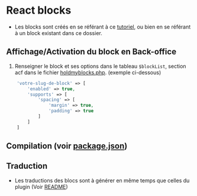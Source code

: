 # React blocks

- Les blocks sont créés en se référant à ce [tutoriel](https://www.advancedcustomfields.com/resources/blocks/), ou bien en se référant à un block existant dans ce dossier.

## Affichage/Activation du block en Back-office

1. Renseigner le block et ses options dans le tableau `$blockList`, section acf dans le fichier [holdmyblocks.php](../../../holdmyblocks.php). (exemple ci-dessous)
```php
    'votre-slug-de-block' => [
        'enabled' => true,
        'supports' => [
            'spacing' => [
                'margin' => true,
                'padding' => true
            ]
        ]
    ]
```

## Compilation (voir [package.json](../../../package.json))

## Traduction

- Les traductions des blocs sont à générer en même temps que celles du plugin (Voir [README](../../../README.md#traduction))

